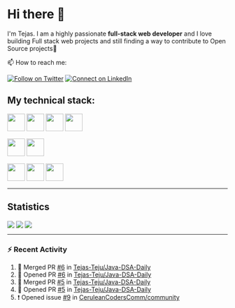 # Hi there 👋

I'm Tejas.  I am a highly passionate **full-stack web developer** and I love building Full stack web projects and still finding a way to contribute to Open Source projects:raised_hands:

📫 How to reach me:


[![Follow on Twitter](https://img.shields.io/badge/--twitter?label=Twitter&logo=Twitter&style=social)](https://twitter.com/tejas_teju97) [![Connect on LinkedIn](https://img.shields.io/badge/--linkedin?label=LinkedIn&logo=LinkedIn&style=social)](https://www.linkedin.com/in/tejassadashivappa)

## My technical stack:  

<span><img height="40" src="https://img.icons8.com/color/48/000000/html-5--v1.png"/><span>
<span><img height="40" src="https://img.icons8.com/color/48/000000/css3.png"/></span>
<span><img height="40" src="https://img.icons8.com/color/48/000000/javascript--v2.png"/></span>
<span><img height="40" src="https://img.icons8.com/officel/40/000000/react.png"/></span>
  
<span><img height="40" src="https://img.icons8.com/color/48/000000/java-coffee-cup-logo--v1.png"/></span>
<span><img height="40" src="https://img.icons8.com/color/48/000000/spring-logo.png"/></span>
  
<span><img height="40" src="https://img.icons8.com/color/48/000000/mysql-logo.png"/></span>
<span><img height="40" src="https://img.icons8.com/color/48/000000/postgreesql.png"/></span>
<span><img height="40" src="https://img.icons8.com/color/48/000000/mongodb.png"/></span>

---
  
## Statistics
  
<span><img align="center" src="https://github-readme-stats.vercel.app/api?username=Tejas-Teju&hide=stars&show_icons=true" /></span>
<span><img align="center" src="https://github-readme-stats.vercel.app/api/top-langs/?username=Tejas-Teju&hide=ruby&layout=compact" /></span>
<span><img align="center" src="https://github-readme-streak-stats.herokuapp.com/?user=Tejas-Teju" /></span>

---
  
### :zap: Recent Activity

<!--START_SECTION:activity-->
1. 🎉 Merged PR [#6](https://github.com/Tejas-Teju/Java-DSA-Daily/pull/6) in [Tejas-Teju/Java-DSA-Daily](https://github.com/Tejas-Teju/Java-DSA-Daily)
2. 💪 Opened PR [#6](https://github.com/Tejas-Teju/Java-DSA-Daily/pull/6) in [Tejas-Teju/Java-DSA-Daily](https://github.com/Tejas-Teju/Java-DSA-Daily)
3. 🎉 Merged PR [#5](https://github.com/Tejas-Teju/Java-DSA-Daily/pull/5) in [Tejas-Teju/Java-DSA-Daily](https://github.com/Tejas-Teju/Java-DSA-Daily)
4. 💪 Opened PR [#5](https://github.com/Tejas-Teju/Java-DSA-Daily/pull/5) in [Tejas-Teju/Java-DSA-Daily](https://github.com/Tejas-Teju/Java-DSA-Daily)
5. ❗️ Opened issue [#9](https://github.com/CeruleanCodersComm/community/issues/9) in [CeruleanCodersComm/community](https://github.com/CeruleanCodersComm/community)
<!--END_SECTION:activity-->

<!--
**Tejas-Teju/Tejas-Teju** is a ✨ _special_ ✨ repository because its `README.md` (this file) appears on your GitHub profile.

Here are some ideas to get you started:

- 🔭 I’m currently working on ...
- 🌱 I’m currently learning ...
- 👯 I’m looking to collaborate on ...
- 🤔 I’m looking for help with ...
- 💬 Ask me about ...
- 📫 How to reach me: ...
- 😄 Pronouns: ...
- ⚡ Fun fact: ...
-->
